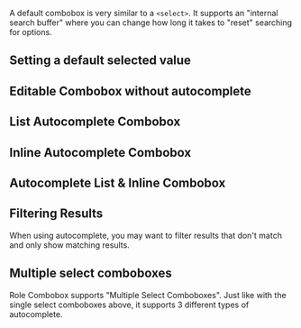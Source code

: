---
---

A default combobox is very similar to a `<select>`. It supports an "internal search buffer" where
you can change how long it takes to "reset" searching for options.

<script type="module">
  // setInterval(() => {
  //   document.querySelector("[slot='listbox']")
  //     .append(
  //       Object.assign(
  //         document.createElement("role-option"),
  //         { textContent: "Option X" }
  //       )
  //     )
  // }, 2000)
</script>

<role-combobox hidden></role-combobox>
<role-option hidden></role-option>

<light-preview preview-mode="shadow-dom">
  <template slot="code">
    <role-combobox>
      <input slot="input">

      <div slot="listbox">
        <role-option>
          <blockquote style="display: inline-block; border-inline-start: 4px solid gray; background-color: rgba(0,0,0,0.05); padding-inline-start: 4px; margin: 0;">I'm a blockquote. Gotta love rich content.</blockquote>
        </role-option>
        <role-option class="text-red">Rhino</role-option>
        <role-option>Badger mole</role-option>
        <role-option>Flamingo</role-option>
        <role-option>Tortoise</role-option>
        <role-option>Killer Whale</role-option>
        <role-option>Opossum</role-option>
      </div>
    </role-combobox>
  </template>
</light-preview>

## Setting a default selected value


<light-preview preview-mode="shadow-dom">
  <template slot="code">
    <role-combobox>
      <button slot="input"></button>

      <div slot="listbox">
        <role-option>Honeybadger</role-option>
        <role-option>Rhino</role-option>
        <role-option selected>Badger mole</role-option>
        <role-option>Flamingo</role-option>
        <role-option>Tortoise</role-option>
        <role-option>Killer Whale</role-option>
        <role-option>Opossum</role-option>
      </div>
    </role-combobox>
  </template>
</light-preview>

## Editable Combobox without autocomplete


<light-preview preview-mode="shadow-dom">
  <template slot="code">
    <role-combobox autocomplete="off">
      <input slot="input">

      <div slot="listbox">
        <role-option>Honeybadger</role-option>
        <role-option>Rhino</role-option>
        <role-option>Badger mole</role-option>
        <role-option>Flamingo</role-option>
        <role-option>Tortoise</role-option>
        <role-option>Killer Whale</role-option>
        <role-option>Opossum</role-option>
      </div>
    </role-combobox>
  </template>
</light-preview>

## List Autocomplete Combobox

<light-preview preview-mode="shadow-dom">
  <template slot="code">
    <role-combobox autocomplete="list">
      <input slot="input">

      <div slot="listbox">
        <role-option>Honeybadger</role-option>
        <role-option>Rhino</role-option>
        <role-option>Badger mole</role-option>
        <role-option>Flamingo</role-option>
        <role-option>Tortoise</role-option>
        <role-option>Killer Whale</role-option>
        <role-option>Opossum</role-option>
      </div>
    </role-combobox>
  </template>
</light-preview>

## Inline Autocomplete Combobox

<light-preview preview-mode="shadow-dom">
  <template slot="code">
    <role-combobox autocomplete="inline">
      <input slot="input">

      <div slot="listbox">
        <role-option>Honeybadger</role-option>
        <role-option>Rhino</role-option>
        <role-option>Badger mole</role-option>
        <role-option>Flamingo</role-option>
        <role-option>Tortoise</role-option>
        <role-option>Killer Whale</role-option>
        <role-option>Opossum</role-option>
      </div>
    </role-combobox>
  </template>
</light-preview>

## Autocomplete List & Inline Combobox

<light-preview preview-mode="shadow-dom">
  <template slot="code">
    <role-combobox autocomplete="both">
      <input slot="input">

      <div slot="listbox">
        <role-option>Honeybadger</role-option>
        <role-option>Rhino</role-option>
        <role-option>Badger mole</role-option>
        <role-option>Flamingo</role-option>
        <role-option>Tortoise</role-option>
        <role-option>Killer Whale</role-option>
        <role-option>Opossum</role-option>
      </div>
    </role-combobox>
  </template>
</light-preview>

## Filtering Results

When using autocomplete, you may want to filter results that don't match and only show matching results.

<light-preview preview-mode="shadow-dom">
  <template slot="code">
    <role-combobox autocomplete="both" filter-results>
      <input slot="input">

      <div slot="listbox">
        <role-option>Honeybadger</role-option>
        <role-option>Rhino</role-option>
        <role-option>Badger mole</role-option>
        <role-option>Flamingo</role-option>
        <role-option>Tortoise</role-option>
        <role-option>Killer Whale</role-option>
        <role-option>Opossum</role-option>
      </div>
    </role-combobox>
  </template>
</light-preview>

## Multiple select comboboxes

Role Combobox supports "Multiple Select Comboboxes". Just like with the single select comboboxes above, it supports 3 different types of autocomplete.

<light-preview preview-mode="shadow-dom">
  <template slot="code">
    <role-combobox multiple>
      <input slot="input">

      <div slot="listbox">
        <role-option>Honeybadger</role-option>
        <role-option>Rhino</role-option>
        <role-option>Badger mole</role-option>
        <role-option>Flamingo</role-option>
        <role-option>Tortoise</role-option>
        <role-option>Killer Whale</role-option>
        <role-option>Opossum</role-option>
      </div>
    </role-combobox>
  </template>
</light-preview>
